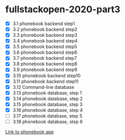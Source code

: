 # fullstackopen-2020-part3

- [x] 3.1 phonebook backend step1
- [x] 3.2 phonebook backend step2
- [x] 3.3 phonebook backend step3
- [x] 3.4 phonebook backend step4
- [x] 3.5 phonebook backend step5
- [x] 3.6 phonebook backend step6
- [x] 3.7 phonebook backend step7
- [x] 3.8 phonebook backend step8
- [x] 3.9 phonebook backend step9
- [x] 3.10 phonebook backend step10
- [x] 3.11 phonebook backend step11
- [x] 3.12 Command-line database
- [x] 3.13 phonebook database, step 1
- [x] 3.14 phonebook database, step 2
- [x] 3.15 phonebook database, step 3
- [x] 3.16 phonebook database, step 4
- [ ] 3.17 phonebook database, step 5
- [ ] 3.18 phonebook database, step 6

[Link to phonebook app](https://glacial-meadow-91363.herokuapp.com/)
